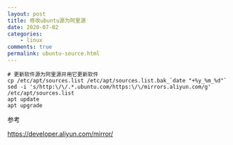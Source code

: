 ```yaml
---
layout: post
title: 修改ubuntu源为阿里源
date: 2020-07-02
categories:
    - linux
comments: true
permalink: ubuntu-source.html
---
```


```
# 更新软件源为阿里源并用它更新软件
cp /etc/apt/sources.list /etc/apt/sources.list.bak_`date "+%y_%m_%d"`
sed -i 's/http:\/\/.*.ubuntu.com/https:\/\/mirrors.aliyun.com/g' /etc/apt/sources.list
apt update
apt upgrade
```

参考

https://developer.aliyun.com/mirror/